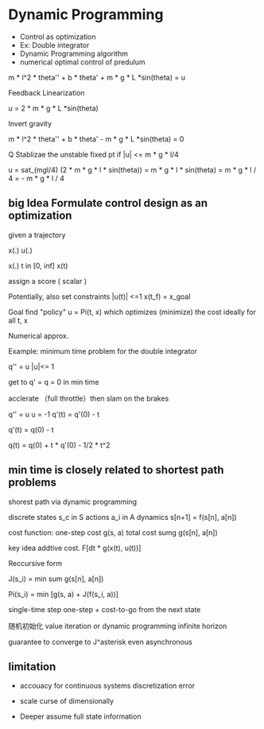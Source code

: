# Dynamic Programming 

- Control as optimization
- Ex: Double integrator
- Dynamic Programming algorithm
- numerical optimal control of predulum

m * l^2 * theta'' + b * theta' + m * g * L *sin(theta) = u

Feedback Linearization

u = 2 * m * g * L *sin(theta)

Invert gravity 

m * l^2 * theta'' + b * theta' - m * g * L *sin(theta) = 0

Q Stablizae the unstable fixed pt if |u| <= m * g * l/4

u = sat_(m*g*l/4) (2 * m * g * l * sin(theta))
 = m * g * l * sin(theta)
 = m * g * l / 4
 = - m * g * l / 4

## big Idea Formulate control design as an optimization 

given a trajectory 

x(.) u(.) 

x(.) t in [0, inf] x(t)

assign a score ( scalar )

Potentially, also set constraints |u(t)| <=1  x(t_f) = x_goal

Goal find "policy"  u = Pi(t, x)
which optimizes (minimize) the cost ideally for all t, x

Numerical approx.

Example: minimum time problem for the double integrator

q'' = u |u|<= 1

get to q' = q = 0 in min time

acclerate （full throttle）then slam on the brakes 

q'' = u   u = -1  q'(t) = q'(0) - t

q'(t) = q(0) - t

q(t) = q(0) + t * q'(0) - 1/2 * t^2


## min time is closely related to shortest path problems

shorest path via dynamic programming 

discrete 
    states s_c in S
    actions a_i in A
    dynamics s[n+1] = f(s[n], a[n])

cost function:
    one-step cost g(s, a)
    total cost sumg g(s[n], a[n])


key idea addtive cost. 
F[dt * g(x(t), u(t))]

Reccursive form 

J(s_i) = min sum g(s[n], a[n])

Pi(s_i) =  min [g(s, a) + J(f(s_i, a))]

single-time step one-step + cost-to-go from the next state

随机初始化 value iteration or dynamic programming infinite horizon

guarantee to converge to J^asterisk even asynchronous

## limitation 

- accouacy for continuous systems discretization error

- scale curse of dimensionally

- Deeper assume full state information 


